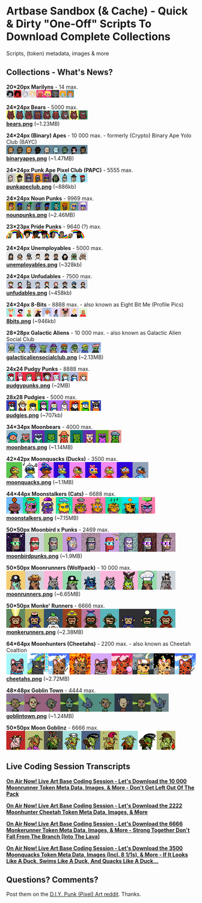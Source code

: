 # Artbase Sandbox (& Cache) - Quick & Dirty "One-Off" Scripts To Download Complete Collections

Scripts, (token) metadata, images & more



## Collections - What's News?

<!-- punk style -->

**20×20px Marilyns**  - 14 max. <br>
![](i/marilyns-strip.png)


**24×24px Bears**  - 5000 max. <br>
![](i/bears-strip.png)  <br>
 [**bears.png**](https://github.com/pixelartexchange/collections/blob/master/bears/bears-24x24.png) (~1.23MB)


**24×24px (Binary) Apes** - 10 000 max. - formerly (Crypto) Binary Ape Yolo Club (BAYC)  <br>
![](i/binaryapes-strip.png)  <br>
 [**binaryapes.png**](https://github.com/pixelartexchange/collections/blob/master/binaryapes/binaryapes-24x24.png) (~1.47MB)



**24×24px Punk Ape Pixel Club (PAPC)** - 5555 max.  <br>
![](i/papc-punk-ape-pixel-club-strip.png)  <br>
 [**punkapeclub.png**](https://github.com/pixelartexchange/collections/blob/master/punkapeclub/punkapeclub-24x24.png) (~886kb)



**24×24px Noun Punks** - 9969 max. <br>
![](i/nounpunks-strip.png)  <br>
 [**nounpunks.png**](https://github.com/pixelartexchange/collections/blob/master/nounpunks/nounpunks-24x24.png) (~2.46MB)



**23×23px Pride Punks** - 9640 (?) max. <br>
![](i/pridepunks-strip.png)


<!-- 8-bit style -->

**24×24px Unemployables** - 5000 max. <br>
![](i/unemployables-strip.png)  <br>
[**unemployables.png**](https://github.com/pixelartexchange/collections/blob/master/unemployables/unemployables-24x24.png) (~328kb)

**24×24px Unfudables** - 7500 max. <br>
![](i/unfudables-strip.png)  <br>
[**unfudables.png**](https://github.com/pixelartexchange/collections/blob/master/unfudables/unfudables-24x24.png) (~458kb)



**24×24px 8-Bits** - 8888 max.   - also known as Eight Bit Me (Profile Pics) <br>
![](i/eightbitme-strip.png)  <br>
 [**8bits.png**](https://github.com/pixelartexchange/collections/blob/master/8bits/8bits-24x24.png) (~946kb)




**28×28px Galactic Aliens** - 10 000 max. -  also known as Galactic Alien Social Club <br>
![](i/galacticaliensocialclub-strip.png)  <br>
 [**galacticaliensocialclub.png**](https://github.com/pixelartexchange/collections/blob/master/galacticaliensocialclub/galacticaliensocialclub-28x28.png) (~2.13MB)


<!-- pudgy penguin style -->


**24x24 Pudgy Punks** -  8888 max. <br>
![](i/pudgypunks-strip.png)   <br>
 [**pudgypunks.png**](https://github.com/pixelartexchange/collections/blob/master/pudgypunks/pudgypunks-24x24.png) (~2MB)


**28x28 Pudgies** - 5000 max. <br>
![](i/pudgies-strip.png)   <br>
 [**pudgies.png**](https://github.com/pixelartexchange/collections/blob/master/pudgies/pudgies-28x28.png) (~707kb)






<!-- moonbird style -->

**34×34px Moonbears** - 4000 max. <br>
![](i/moonbears-strip.png)   <br>
 [**moonbears.png**](https://github.com/pixelartexchange/collections/blob/master/moonbears/moonbears-34x34.png) (~1.14MB)



**42×42px Moonquacks (Ducks)** - 3500 max. <br>
![](i/moonquacks-strip.png)  <br>
 [**moonquacks.png**](https://github.com/pixelartexchange/collections/blob/master/moonquacks/moonquacks-42x42.png) (~1.1MB)




**44×44px Moonstalkers (Cats)** - 6688 max. <br>
![](i/moonstalkers-strip.png)  <br>
 [**moonstalkers.png**](https://github.com/pixelartexchange/collections/blob/master/moonstalkers-44x44.png) (~7.15MB)




**50×50px Moonbird x Punks** - 2469 max.  <br>
![](i/moonbirdpunks-strip.png)   <br>
 [**moonbirdpunks.png**](https://github.com/pixelartexchange/collections/blob/master/moonbirdpunks/moonbirdpunks-50x50.png) (~1.9MB)



**50×50px  Moonrunners (Wolfpack)** - 10 000 max. <br>
![](i/moonrunners-strip.png)   <br>
 [**moonrunners.png**](https://github.com/pixelartexchange/collections/blob/master/moonrunners/moonrunners-50x50.png) (~6.65MB)



**50×50px  Monke' Runners** - 6666 max. <br>
![](i/monkerunners-strip.png)   <br>
 [**monkerunners.png**](https://github.com/pixelartexchange/collections/blob/master/monkerunners/monkerunners-50x50.png) (~2.38MB)




**64×64px  Moonhunters (Cheetahs)** - 2200 max. - also known as Cheetah Coaltion  <br>
![](i/moonhunters-strip.png)   <br>
 [**cheetahs.png**](https://github.com/pixelartexchange/collections/blob/master/cheetahs-64x64.png) (~2.72MB)




<!-- goblin style -->

**48×48px Goblin Town** - 4444 max. <br>
![](i/goblintown-strip.png)   <br>
 [**goblintown.png**](https://github.com/pixelartexchange/collections/blob/master/goblintown/goblintown-48x48.png) (~1.24MB)


**50×50px  Moon Goblinz** - 6666 max. <br>
![](i/moongoblz-strip.png)







## Live Coding Session Transcripts

[**On Air Now! Live Art Base Coding Session - Let's Download the 10 000 Moonrunner Token Meta Data, Images, & More - Don't Get Left Out Of The Pack**](moonrunners)

[**On Air Now! Live Art Base Coding Session - Let's Download the 2222 Moonhunter Cheetah Token Meta Data, Images, & More**](moon-hunters)

[**On Air Now! Live Art Base Coding Session - Let's Download the 6666 Monkerunner Token Meta Data, Images, & More - Strong Together Don't Fall From The Branch [Into The Lava]**](monkerunners)

[**On Air Now! Live Art Base Coding Session - Let's Download the 3500 Moonquacks Token Meta Data, Images (Incl. 8 1/1s), & More - If It Looks Like A Duck, Swims Like A Duck, And Quacks Like A Duck...**](moonquacks)





## Questions? Comments?

Post them on the [D.I.Y. Punk (Pixel) Art reddit](https://old.reddit.com/r/DIYPunkArt). Thanks.

